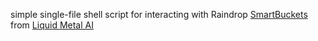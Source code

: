 simple single-file shell script for interacting with Raindrop [SmartBuckets](https://docs.liquidmetal.ai/concepts/smartbuckets/) from [Liquid Metal AI](https://liquidmetal.ai/)

